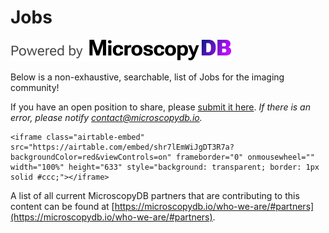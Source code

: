 # Jobs
![MicroscopyDB logo](../images/microsocpyDB_logo-black.png)

Below is a non-exhaustive, searchable, list of Jobs for the imaging community!
  
If you have an open position to share, please [submit it here](https://microscopydb.io/add-a-microscopy-job/). 
*If there is an error, please notify [contact@microscopydb.io](mailto:contact@microscopydb.io).*

````{div} full-width
<iframe class="airtable-embed" src="https://airtable.com/embed/shr7lEmWiJgDT3R7a?backgroundColor=red&viewControls=on" frameborder="0" onmousewheel="" width="100%" height="633" style="background: transparent; border: 1px solid #ccc;"></iframe>
````

A list of all current MicroscopyDB partners that are contributing to this content can be found at [https://microscopydb.io/who-we-are/#partners](https://microscopydb.io/who-we-are/#partners).
